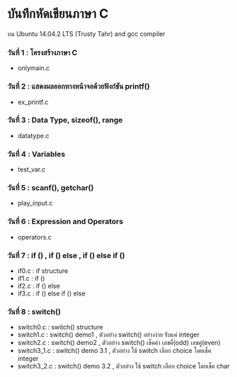 # บันทึกหัดเขียนภาษา C

บน Ubuntu 14.04.2 LTS (Trusty Tahr) and gcc compiler

### วันที่ 1 : โครงสร้างภาษา C

 * onlymain.c

### วันที่ 2 : แสดงผลออกทางหน้าจอด้วยฟังก์ชัน printf()

 * ex_printf.c

### วันที่ 3 : Data Type, sizeof(), range
 
 * datatype.c

### วันที่ 4 : Variables

 * test_var.c

### วันที่ 5 : scanf(), getchar()
 
 * play_input.c

### วันที่ 6 : Expression and Operators
 
 * operators.c

### วันที่ 7 : if () , if () else , if () else if ()
 
 * if0.c : if structure
 * if1.c : if ()
 * if2.c : if () else 
 * if3.c : if () else if () else

### วันที่ 8 : switch()
 * switch0.c : switch() structure
 * switch1.c : switch() demo1 , ตัวอย่าง switch() อย่างง่าย รับแค่ integer
 * switch2.c : switch() demo2 , ตัวอย่าง switch() เช็คค่า เลขคี่(odd) เลขคู่(even)
 * switch3_1.c : switch() demo 3.1 , ตัวอย่าง ใช้ switch เลือก choice โดยเช็ค integer
 * switch3_2.c : switch() demo 3.2 , ตัวอย่าง ใช้ switch เลือก choice โดยเช็ค char
